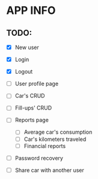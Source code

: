 
# APP INFO

## TODO:

- [x] New user

- [x] Login

- [x] Logout

- [ ] User profile page

- [ ] Car's CRUD

- [ ] Fill-ups' CRUD

- [ ] Reports page
    - [ ] Average car's consumption
    - [ ] Car's kilometers traveled
    - [ ] Financial reports

- [ ] Password recovery

- [ ] Share car with another user
